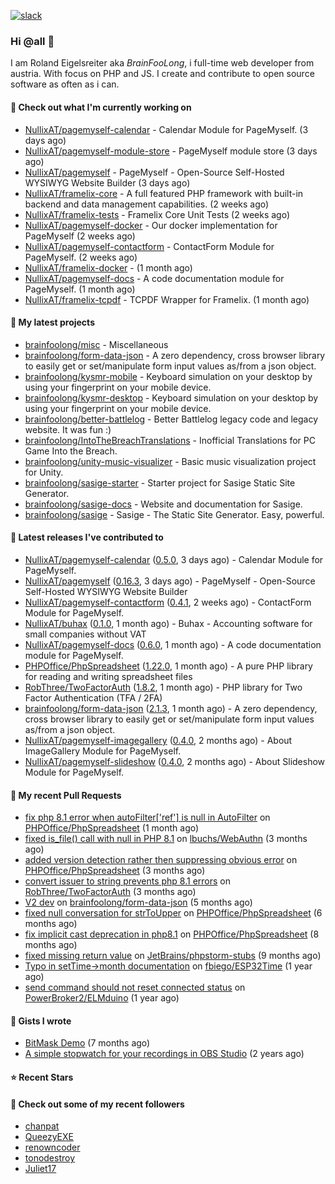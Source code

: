 [![slack](https://img.shields.io/badge/Join%20Slack%20Chat-4A154B?logo=slack&logoColor=white)](https://scripts.0x.at/github-webhooks/slack-join/)

### Hi @all 👋

I am Roland Eigelsreiter aka _BrainFooLong_, i full-time web developer from austria. With focus on PHP and JS. I create and contribute to open source software as often as i can.


#### 👷 Check out what I'm currently working on

- [NullixAT/pagemyself-calendar](https://github.com/NullixAT/pagemyself-calendar) - Calendar Module for PageMyself. (3 days ago)
- [NullixAT/pagemyself-module-store](https://github.com/NullixAT/pagemyself-module-store) - PageMyself module store (3 days ago)
- [NullixAT/pagemyself](https://github.com/NullixAT/pagemyself) - PageMyself - Open-Source Self-Hosted WYSIWYG Website Builder (3 days ago)
- [NullixAT/framelix-core](https://github.com/NullixAT/framelix-core) - A full featured PHP framework with built-in backend and data management capabilities. (2 weeks ago)
- [NullixAT/framelix-tests](https://github.com/NullixAT/framelix-tests) - Framelix Core Unit Tests (2 weeks ago)
- [NullixAT/pagemyself-docker](https://github.com/NullixAT/pagemyself-docker) - Our docker implementation for PageMyself (2 weeks ago)
- [NullixAT/pagemyself-contactform](https://github.com/NullixAT/pagemyself-contactform) - ContactForm Module for PageMyself. (2 weeks ago)
- [NullixAT/framelix-docker](https://github.com/NullixAT/framelix-docker) -  (1 month ago)
- [NullixAT/pagemyself-docs](https://github.com/NullixAT/pagemyself-docs) - A code documentation module for PageMyself. (1 month ago)
- [NullixAT/framelix-tcpdf](https://github.com/NullixAT/framelix-tcpdf) - TCPDF Wrapper for Framelix. (1 month ago)

#### 🌱 My latest projects

- [brainfoolong/misc](https://github.com/brainfoolong/misc) - Miscellaneous
- [brainfoolong/form-data-json](https://github.com/brainfoolong/form-data-json) - A zero dependency, cross browser library to easily get or set/manipulate form input values as/from a json object.
- [brainfoolong/kysmr-mobile](https://github.com/brainfoolong/kysmr-mobile) - Keyboard simulation on your desktop by using your fingerprint on your mobile device.
- [brainfoolong/kysmr-desktop](https://github.com/brainfoolong/kysmr-desktop) - Keyboard simulation on your desktop by using your fingerprint on your mobile device.
- [brainfoolong/better-battlelog](https://github.com/brainfoolong/better-battlelog) - Better Battlelog legacy code and legacy website. It was fun :)
- [brainfoolong/IntoTheBreachTranslations](https://github.com/brainfoolong/IntoTheBreachTranslations) - Inofficial Translations for PC Game Into the Breach.
- [brainfoolong/unity-music-visualizer](https://github.com/brainfoolong/unity-music-visualizer) - Basic music visualization project for Unity.
- [brainfoolong/sasige-starter](https://github.com/brainfoolong/sasige-starter) - Starter project for Sasige Static Site Generator.
- [brainfoolong/sasige-docs](https://github.com/brainfoolong/sasige-docs) - Website and documentation for Sasige.
- [brainfoolong/sasige](https://github.com/brainfoolong/sasige) - Sasige - The Static Site Generator. Easy, powerful.

#### 🔭 Latest releases I've contributed to

- [NullixAT/pagemyself-calendar](https://github.com/NullixAT/pagemyself-calendar) ([0.5.0](https://github.com/NullixAT/pagemyself-calendar/releases/tag/0.5.0), 3 days ago) - Calendar Module for PageMyself.
- [NullixAT/pagemyself](https://github.com/NullixAT/pagemyself) ([0.16.3](https://github.com/NullixAT/pagemyself/releases/tag/0.16.3), 3 days ago) - PageMyself - Open-Source Self-Hosted WYSIWYG Website Builder
- [NullixAT/pagemyself-contactform](https://github.com/NullixAT/pagemyself-contactform) ([0.4.1](https://github.com/NullixAT/pagemyself-contactform/releases/tag/0.4.1), 2 weeks ago) - ContactForm Module for PageMyself.
- [NullixAT/buhax](https://github.com/NullixAT/buhax) ([0.1.0](https://github.com/NullixAT/buhax/releases/tag/0.1.0), 1 month ago) - Buhax - Accounting software for small companies without VAT
- [NullixAT/pagemyself-docs](https://github.com/NullixAT/pagemyself-docs) ([0.6.0](https://github.com/NullixAT/pagemyself-docs/releases/tag/0.6.0), 1 month ago) - A code documentation module for PageMyself.
- [PHPOffice/PhpSpreadsheet](https://github.com/PHPOffice/PhpSpreadsheet) ([1.22.0](https://github.com/PHPOffice/PhpSpreadsheet/releases/tag/1.22.0), 1 month ago) - A pure PHP library for reading and writing spreadsheet files
- [RobThree/TwoFactorAuth](https://github.com/RobThree/TwoFactorAuth) ([1.8.2](https://github.com/RobThree/TwoFactorAuth/releases/tag/1.8.2), 1 month ago) - PHP library for Two Factor Authentication (TFA / 2FA)
- [brainfoolong/form-data-json](https://github.com/brainfoolong/form-data-json) ([2.1.3](https://github.com/brainfoolong/form-data-json/releases/tag/2.1.3), 1 month ago) - A zero dependency, cross browser library to easily get or set/manipulate form input values as/from a json object.
- [NullixAT/pagemyself-imagegallery](https://github.com/NullixAT/pagemyself-imagegallery) ([0.4.0](https://github.com/NullixAT/pagemyself-imagegallery/releases/tag/0.4.0), 2 months ago) - About ImageGallery Module for PageMyself.
- [NullixAT/pagemyself-slideshow](https://github.com/NullixAT/pagemyself-slideshow) ([0.4.0](https://github.com/NullixAT/pagemyself-slideshow/releases/tag/0.4.0), 2 months ago) - About Slideshow Module for PageMyself.

#### 🔨 My recent Pull Requests

- [fix php 8.1 error when autoFilter[&#39;ref&#39;] is null in AutoFilter](https://github.com/PHPOffice/PhpSpreadsheet/pull/2596) on [PHPOffice/PhpSpreadsheet](https://github.com/PHPOffice/PhpSpreadsheet) (1 month ago)
- [fixed is_file() call with null in PHP 8.1](https://github.com/lbuchs/WebAuthn/pull/53) on [lbuchs/WebAuthn](https://github.com/lbuchs/WebAuthn) (3 months ago)
- [added version detection rather then suppressing obvious error](https://github.com/PHPOffice/PhpSpreadsheet/pull/2438) on [PHPOffice/PhpSpreadsheet](https://github.com/PHPOffice/PhpSpreadsheet) (3 months ago)
- [convert issuer to string prevents php 8.1 errors](https://github.com/RobThree/TwoFactorAuth/pull/83) on [RobThree/TwoFactorAuth](https://github.com/RobThree/TwoFactorAuth) (3 months ago)
- [V2 dev](https://github.com/brainfoolong/form-data-json/pull/19) on [brainfoolong/form-data-json](https://github.com/brainfoolong/form-data-json) (5 months ago)
- [fixed null conversation for strToUpper](https://github.com/PHPOffice/PhpSpreadsheet/pull/2292) on [PHPOffice/PhpSpreadsheet](https://github.com/PHPOffice/PhpSpreadsheet) (6 months ago)
- [fix implicit cast deprecation in php8.1](https://github.com/PHPOffice/PhpSpreadsheet/pull/2210) on [PHPOffice/PhpSpreadsheet](https://github.com/PHPOffice/PhpSpreadsheet) (8 months ago)
- [fixed missing return value](https://github.com/JetBrains/phpstorm-stubs/pull/1151) on [JetBrains/phpstorm-stubs](https://github.com/JetBrains/phpstorm-stubs) (9 months ago)
- [Typo in setTime-&gt;month documentation](https://github.com/fbiego/ESP32Time/pull/2) on [fbiego/ESP32Time](https://github.com/fbiego/ESP32Time) (1 year ago)
- [send command should not reset connected status](https://github.com/PowerBroker2/ELMduino/pull/47) on [PowerBroker2/ELMduino](https://github.com/PowerBroker2/ELMduino) (1 year ago)

#### 📓 Gists I wrote

- [BitMask Demo](https://gist.github.com/4c30bdf9d94acfa4d2f61f0ae932ef71) (7 months ago)
- [A simple stopwatch for your recordings in OBS Studio](https://gist.github.com/5750da1529a88c6c4a125b0a157c5d46) (2 years ago)

#### ⭐ Recent Stars


#### 👯 Check out some of my recent followers

- [chanpat](https://github.com/chanpat)
- [QueezyEXE](https://github.com/QueezyEXE)
- [renowncoder](https://github.com/renowncoder)
- [tonodestroy](https://github.com/tonodestroy)
- [Juliet17](https://github.com/Juliet17)